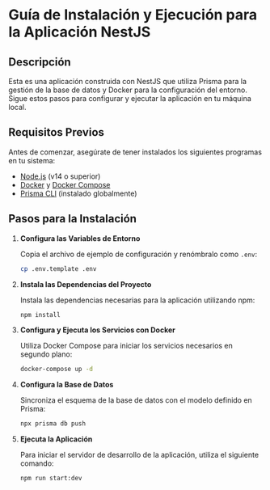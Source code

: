 # Guía de Instalación y Ejecución para la Aplicación NestJS

## Descripción

Esta es una aplicación construida con NestJS que utiliza Prisma para la gestión de la base de datos y Docker para la configuración del entorno. Sigue estos pasos para configurar y ejecutar la aplicación en tu máquina local.

## Requisitos Previos

Antes de comenzar, asegúrate de tener instalados los siguientes programas en tu sistema:

- [Node.js](https://nodejs.org/) (v14 o superior)
- [Docker](https://www.docker.com/) y [Docker Compose](https://docs.docker.com/compose/)
- [Prisma CLI](https://www.prisma.io/docs/concepts/components/prisma-cli) (instalado globalmente)

## Pasos para la Instalación

1. **Configura las Variables de Entorno**

   Copia el archivo de ejemplo de configuración y renómbralo como `.env`:

   ```bash
   cp .env.template .env

2. **Instala las Dependencias del Proyecto**

    Instala las dependencias necesarias para la aplicación utilizando npm:

    ```bash
    npm install

3. **Configura y Ejecuta los Servicios con Docker**

    Utiliza Docker Compose para iniciar los servicios necesarios en segundo plano:

    ```bash
    docker-compose up -d

4. **Configura la Base de Datos**

    Sincroniza el esquema de la base de datos con el modelo definido en Prisma:

    ```bash
    npx prisma db push

5. **Ejecuta la Aplicación**

    Para iniciar el servidor de desarrollo de la aplicación, utiliza el siguiente comando:

    ```bash
    npm run start:dev